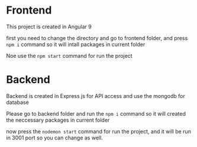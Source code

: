 # Frontend

This project is created in Angular 9

first you need to change the directory and go to frontend folder, and press `npm i` command so it will intall packages in current folder

Noe use the `npm start` command for run the project 

# Backend
 Backend is created in Express js for API access and use the mongodb for database

 Please go to backend folder and run the `npm i` command so it will created the neccessary packages in current folder

 now press the `nodemon start` command for run the project, and it will be run in 3001 port so you can change as well.
